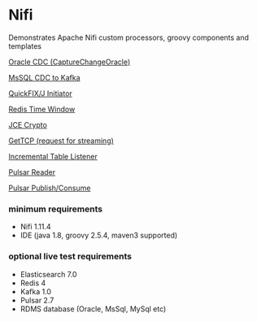 # Nifi
Demonstrates Apache Nifi custom processors, groovy components and templates

[Oracle CDC (CaptureChangeOracle)](java/nifi-cdc/README.md)

[MsSQL CDC to Kafka](templates/mssql-to-kafka/README.md)

[QuickFIX/J Initiator](java/nifi-quickfix/README.md)

[Redis Time Window](java/nifi-redis/README.md)

[JCE Crypto](java/nifi-std/README.md)

[GetTCP (request for streaming)](java/nifi-std/README.md)

[Incremental Table Listener](templates/incremental-table-listener/README.md)

[Pulsar Reader](java/nifi-pulsar-bundle-master/README.md)

[Pulsar Publish/Consume](java/nifi-pulsar-bundle-master/README.md)


### minimum requirements
- Nifi 1.11.4
- IDE (java 1.8, groovy 2.5.4, maven3 supported)

### optional live test requirements 
- Elasticsearch 7.0
- Redis 4
- Kafka 1.0
- Pulsar 2.7
- RDMS database (Oracle, MsSql, MySql etc)


